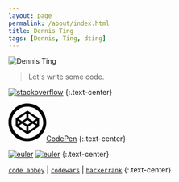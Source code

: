 ```yaml
---
layout: page
permalink: /about/index.html
title: Dennis Ting
tags: [Dennis, Ting, dting]
---
```


<img src="{{ site.url }}/images/page/about/dting.jpg" alt="Dennis Ting">

> Let's write some code.

[![stackoverflow](http://stackoverflow.com/users/flair/635411.png)](http://stackoverflow.com/users/635411/dting)
{:.text-center}

<svg style="display: none;" xmlns="http://www.w3.org/2000/svg"><symbol id="codepen-logo" viewBox="0 0 120 120"><path class="outer-ring" d="M60.048 0C26.884 0 0 26.9 0 60.048s26.884 60 60 60.047c33.163 0 60.047-26.883 60.047-60.047 S93.211 0 60 0z M60.048 110.233c-27.673 0-50.186-22.514-50.186-50.186S32.375 9.9 60 9.9 c27.672 0 50.2 22.5 50.2 50.186S87.72 110.2 60 110.233z"/><path class="inner-box" d="M97.147 48.319c-0.007-0.047-0.019-0.092-0.026-0.139c-0.016-0.09-0.032-0.18-0.056-0.268 c-0.014-0.053-0.033-0.104-0.05-0.154c-0.025-0.078-0.051-0.156-0.082-0.232c-0.021-0.053-0.047-0.105-0.071-0.156 c-0.033-0.072-0.068-0.143-0.108-0.211c-0.029-0.051-0.061-0.1-0.091-0.148c-0.043-0.066-0.087-0.131-0.135-0.193 c-0.035-0.047-0.072-0.094-0.109-0.139c-0.051-0.059-0.104-0.117-0.159-0.172c-0.042-0.043-0.083-0.086-0.127-0.125 c-0.059-0.053-0.119-0.104-0.181-0.152c-0.048-0.037-0.095-0.074-0.145-0.109c-0.019-0.012-0.035-0.027-0.053-0.039L61.817 23.5 c-1.072-0.715-2.468-0.715-3.54 0L24.34 46.081c-0.018 0.012-0.034 0.027-0.053 0.039c-0.05 0.035-0.097 0.072-0.144 0.1 c-0.062 0.049-0.123 0.1-0.181 0.152c-0.045 0.039-0.086 0.082-0.128 0.125c-0.056 0.055-0.108 0.113-0.158 0.2 c-0.038 0.045-0.075 0.092-0.11 0.139c-0.047 0.062-0.092 0.127-0.134 0.193c-0.032 0.049-0.062 0.098-0.092 0.1 c-0.039 0.068-0.074 0.139-0.108 0.211c-0.024 0.051-0.05 0.104-0.071 0.156c-0.031 0.076-0.057 0.154-0.082 0.2 c-0.017 0.051-0.035 0.102-0.05 0.154c-0.023 0.088-0.039 0.178-0.056 0.268c-0.008 0.047-0.02 0.092-0.025 0.1 c-0.019 0.137-0.029 0.275-0.029 0.416V71.36c0 0.1 0 0.3 0 0.418c0.006 0 0 0.1 0 0.1 c0.017 0.1 0 0.2 0.1 0.268c0.015 0.1 0 0.1 0.1 0.154c0.025 0.1 0.1 0.2 0.1 0.2 c0.021 0.1 0 0.1 0.1 0.154c0.034 0.1 0.1 0.1 0.1 0.213c0.029 0 0.1 0.1 0.1 0.1 c0.042 0.1 0.1 0.1 0.1 0.193c0.035 0 0.1 0.1 0.1 0.139c0.05 0.1 0.1 0.1 0.2 0.2 c0.042 0 0.1 0.1 0.1 0.125c0.058 0.1 0.1 0.1 0.2 0.152c0.047 0 0.1 0.1 0.1 0.1 c0.019 0 0 0 0.1 0.039L58.277 96.64c0.536 0.4 1.2 0.5 1.8 0.537c0.616 0 1.233-0.18 1.77-0.537 l33.938-22.625c0.018-0.012 0.034-0.027 0.053-0.039c0.05-0.035 0.097-0.072 0.145-0.109c0.062-0.049 0.122-0.1 0.181-0.152 c0.044-0.039 0.085-0.082 0.127-0.125c0.056-0.055 0.108-0.113 0.159-0.172c0.037-0.045 0.074-0.09 0.109-0.139 c0.048-0.062 0.092-0.127 0.135-0.193c0.03-0.049 0.062-0.098 0.091-0.146c0.04-0.07 0.075-0.141 0.108-0.213 c0.024-0.051 0.05-0.102 0.071-0.154c0.031-0.078 0.057-0.156 0.082-0.234c0.017-0.051 0.036-0.102 0.05-0.154 c0.023-0.088 0.04-0.178 0.056-0.268c0.008-0.045 0.02-0.092 0.026-0.137c0.018-0.139 0.028-0.277 0.028-0.418V48.735 C97.176 48.6 97.2 48.5 97.1 48.319z M63.238 32.073l25.001 16.666L77.072 56.21l-13.834-9.254V32.073z M56.856 32.1 v14.883L43.023 56.21l-11.168-7.471L56.856 32.073z M29.301 54.708l7.983 5.34l-7.983 5.34V54.708z M56.856 88.022L31.855 71.4 l11.168-7.469l13.833 9.252V88.022z M60.048 67.597l-11.286-7.549l11.286-7.549l11.285 7.549L60.048 67.597z M63.238 88.022V73.14 l13.834-9.252l11.167 7.469L63.238 88.022z M90.794 65.388l-7.982-5.34l7.982-5.34V65.388z"/></symbol></svg>
<a href="http://codepen.io/dting/public/"><svg class="logo" style="width: 75px; height: 75px;"><use xlink:href="#codepen-logo"></use></svg>CodePen</a>
{:.text-center}

[![euler](https://projecteuler.net/profile/dting.png)](https://projecteuler.net/) [![euler](https://projecteuler.net/profile/dtingJavascript.png)](https://projecteuler.net/)
{:.text-center}

[`code abbey`](http://www.codeabbey.com/index/user_profile/dting) \| [`codewars`](http://www.codewars.com/users/dting) \| [`hackerrank`](https://www.hackerrank.com/d_ting)
{:.text-center}
